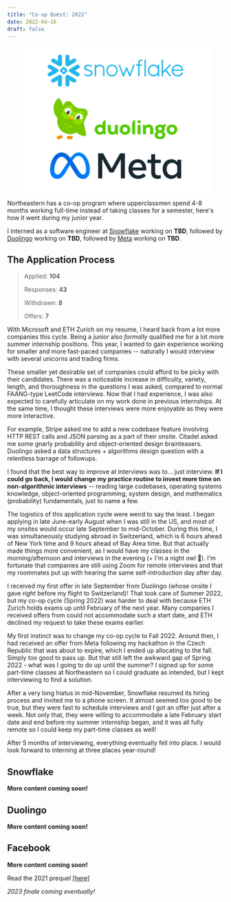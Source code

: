 ```yaml
---
title: "Co-op Quest: 2022"
date: 2022-04-16
draft: false
---
```

<p align="center">
  <img style="max-width: 90%; border-radius: 3%;" src="/images/snow-duol-fb-2022.png" />
</p>

Northeastern has a co-op program where upperclassmen spend 4-8 months working full-time instead of taking classes for a semester, here's how it went during my junior year.

I interned as a software engineer at [Snowflake](https://www.snowflake.com/) working on **TBD**, followed by [Duolingo](https://www.duolingo.com) working on **TBD**, followed by [Meta](https://about.facebook.com/meta/) working on **TBD**.

## The Application Process
> Applied: **104**
> 
> Responses: **43**
> 
> Withdrawn: **8**
> 
> Offers: **7**

With Microsoft and ETH Zurich on my resume, I heard back from a lot more companies this cycle. Being a junior also *formally* qualified me for a lot more summer internship positions. This year, I wanted to gain experience working for smaller and more fast-paced companies -- naturally I would interview with several unicorns and trading firms.

These smaller yet desirable set of companies could afford to be picky with their candidates. There was a noticeable increase in difficulty, variety, length, and thoroughness in the questions I was asked, compared to normal FAANG-type LeetCode interviews. Now that I had experience, I was also expected to carefully articulate on my work done in previous internships. At the same time, I thought these interviews were more enjoyable as they were more interactive.

For example, Stripe asked me to add a new codebase feature involving HTTP REST calls and JSON parsing as a part of their onsite. Citadel asked me some gnarly probability and object-oriented design brainteasers. Duolingo asked a data structures + algorithms design question with a relentless barrage of followups.

I found that the best way to improve at interviews was to... just interview. **If I could go back, I would change my practice routine to invest more time on non-algorithmic interviews** -- reading large codebases, operating systems knowledge, object-oriented programming, system design, and mathematics (probability) fundamentals, just to name a few.

The logistics of this application cycle were weird to say the least. I began applying in late June-early August when I was still in the US, and most of my onsites would occur late September to mid-October. During this time, I was simultaneously studying abroad in Switzerland, which is 6 hours ahead of New York time and 9 hours ahead of Bay Area time. But that actually made things more convenient, as I would have my classes in the morning/afternoon and interviews in the evening (+ I'm a night owl 🌙). I'm fortunate that companies are still using Zoom for remote interviews and that my roommates put up with hearing the same self-introduction day after day.

I received my first offer in late September from Duolingo (whose onsite I gave *right* before my flight to Switzerland)! That took care of Summer 2022, but my co-op cycle (Spring 2022) was harder to deal with because ETH Zurich holds exams up until February of the next year. Many companies I received offers from could not accommodate such a start date, and ETH declined my request to take these exams earlier. 

My first instinct was to change my co-op cycle to Fall 2022. Around then, I had received an offer from Meta following my hackathon in the Czech Republic that was about to expire, which I ended up allocating to the fall. Simply too good to pass up. But that still left the awkward gap of Spring 2022 - what was I going to do up until the summer? I signed up for some part-time classes at Northeastern so I could graduate as intended, but I kept interviewing to find a solution.

After a very long hiatus in mid-November, Snowflake resumed its hiring process and invited me to a phone screen. It almost seemed too good to be true, but they were fast to schedule interviews and I got an offer just after a week. Not only that, they were willing to accommodate a late February start date and end before my summer internship began, and it was all fully remote so I could keep my part-time classes as well! 

After 5 months of interviewing, everything eventually fell into place. I would look forward to interning at three places year-round!

## Snowflake

**More content coming soon!**

## Duolingo

**More content coming soon!**

## Facebook

**More content coming soon!**

Read the 2021 prequel [[here]](../recruiting-2021)

*2023 finale coming eventually!*